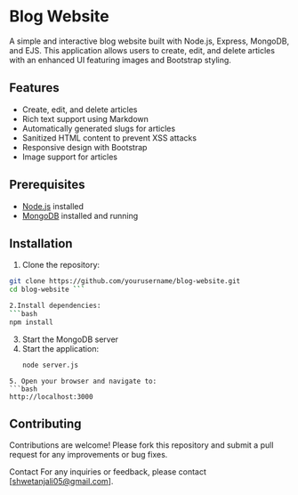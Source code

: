 # Blog Website

A simple and interactive blog website built with Node.js, Express, MongoDB, and EJS. This application allows users to create, edit, and delete articles with an enhanced UI featuring images and Bootstrap styling.

## Features

- Create, edit, and delete articles
- Rich text support using Markdown
- Automatically generated slugs for articles
- Sanitized HTML content to prevent XSS attacks
- Responsive design with Bootstrap
- Image support for articles

## Prerequisites

- [Node.js](https://nodejs.org/) installed
- [MongoDB](https://www.mongodb.com/) installed and running

## Installation

1. Clone the repository:

```bash
git clone https://github.com/yourusername/blog-website.git
cd blog-website ```

2.Install dependencies:
```bash
npm install
```
3. Start the MongoDB server
4. Start the application:
   ```bash
   node server.js
```
5. Open your browser and navigate to:
```bash
http://localhost:3000
```

## Contributing
Contributions are welcome! Please fork this repository and submit a pull request for any improvements or bug fixes.


Contact
For any inquiries or feedback, please contact [shwetanjali05@gmail.com].
